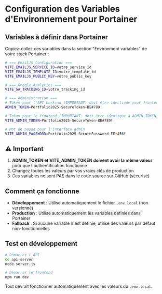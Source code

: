 # Configuration des Variables d'Environnement pour Portainer

## Variables à définir dans Portainer

Copiez-collez ces variables dans la section "Environment variables" de votre stack Portainer :

```bash
# === EmailJS Configuration ===
VITE_EMAILJS_SERVICE_ID=votre_service_id
VITE_EMAILJS_TEMPLATE_ID=votre_template_id
VITE_EMAILJS_PUBLIC_KEY=votre_public_key

# === Google Analytics ===
VITE_GA_TRACKING_ID=votre_tracking_id

# === Administration ===
# Token pour l'API backend (IMPORTANT: doit être identique pour frontend et backend)
ADMIN_TOKEN=Portfolio2025-SecureToken-BE#789!

# Token pour le frontend (IMPORTANT: doit être identique à ADMIN_TOKEN)
VITE_ADMIN_TOKEN=Portfolio2025-SecureToken-BE#789!

# Mot de passe pour l'interface admin
VITE_ADMIN_PASSWORD=Portfolio2025-SecurePassword-FE*456!
```

## ⚠️ Important

1. **ADMIN_TOKEN et VITE_ADMIN_TOKEN doivent avoir la même valeur** pour que l'authentification fonctionne
2. Changez toutes les valeurs par vos vraies clés de production
3. Ces variables ne sont PAS dans le code source sur GitHub (sécurisé)

## Comment ça fonctionne

- **Développement** : Utilise automatiquement le fichier `.env.local` (non versionné)
- **Production** : Utilise automatiquement les variables définies dans Portainer
- **Fallback** : Si aucune variable n'est définie, utilise des valeurs par défaut non-fonctionnelles

## Test en développement

```bash
# Démarrer l'API
cd api-server
node server.js

# Démarrer le frontend
npm run dev
```

Tout devrait fonctionner automatiquement avec les valeurs du `.env.local`.